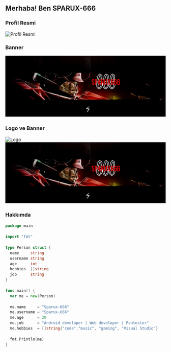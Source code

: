 ## Merhaba! Ben SPARUX-666

### Profil Resmi

![Profil Resmi](assets/logo.png)

### Banner

![Banner](assets/banner.png)

### Logo ve Banner

<div>
  <img src="assets/logo.png" alt="Logo" style="width: 150px; height: auto; margin-right: 10px;" />
  <img src="assets/banner.png" alt="Banner" style="width: 600px; height: auto;" />
</div>

### Hakkımda

```go
package main

import "fmt"

type Person struct {
  name     string
  username string
  age      int
  hobbies  []string
  job      string
}

func main() {
  var me = new(Person)
  
  me.name     = "Sparux-666"
  me.username = "Sparux-666"
  me.age      = 20
  me.job      = "Android developer | Web developer | Pentester"
  me.hobbies  = []string{"code","music", "gaming", "Visual Studio"}
  
  fmt.Println(me)
}
